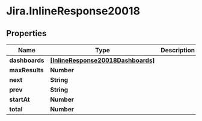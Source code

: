 # Jira.InlineResponse20018

## Properties

Name | Type | Description | Notes
------------ | ------------- | ------------- | -------------
**dashboards** | [**[InlineResponse20018Dashboards]**](InlineResponse20018Dashboards.md) |  | 
**maxResults** | **Number** |  | 
**next** | **String** |  | 
**prev** | **String** |  | 
**startAt** | **Number** |  | 
**total** | **Number** |  | 


